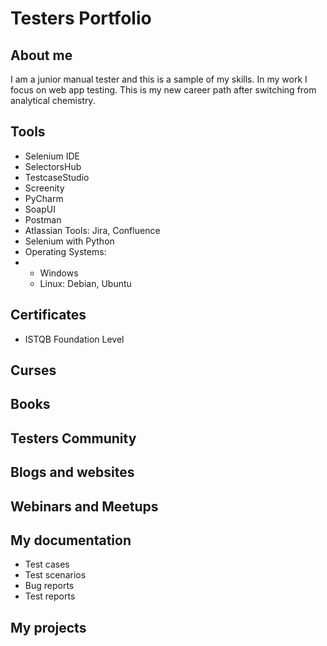 # Testers Portfolio
## About me
I am a junior manual tester and this is a sample of my skills. In my work I focus on web app testing. This is my new career path after switching from analytical chemistry.
## Tools
* Selenium IDE
* SelectorsHub
* TestcaseStudio
* Screenity
* PyCharm
* SoapUI
* Postman
* Atlassian Tools: Jira, Confluence
* Selenium with Python
* Operating Systems:
* + Windows
  + Linux: Debian, Ubuntu
## Certificates
* ISTQB Foundation Level
## Curses
## Books
## Testers Community
## Blogs and websites
## Webinars and Meetups
## My documentation
* Test cases
* Test scenarios
* Bug reports
* Test reports
## My projects
